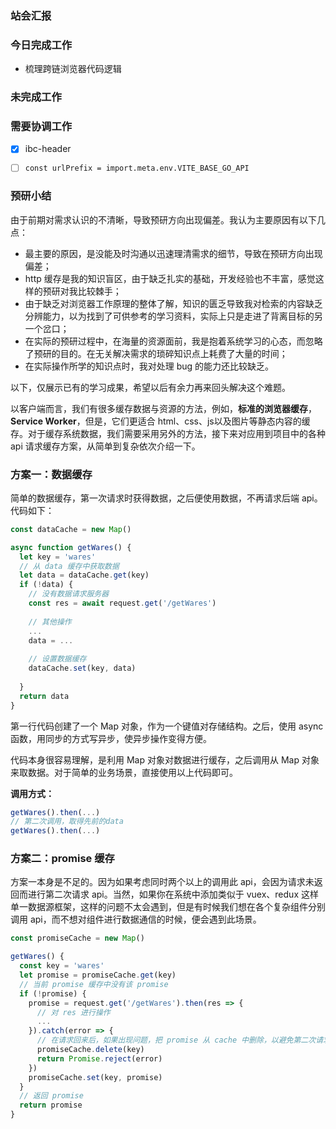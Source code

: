 ### 站会汇报



### 今日完成工作

- 梳理跨链浏览器代码逻辑

### 未完成工作



### 需要协调工作

- [x] ibc-header 

- [ ] `const urlPrefix = import.meta.env.VITE_BASE_GO_API`

### 预研小结

由于前期对需求认识的不清晰，导致预研方向出现偏差。我认为主要原因有以下几点：

- 最主要的原因，是没能及时沟通以迅速理清需求的细节，导致在预研方向出现偏差；
- http 缓存是我的知识盲区，由于缺乏扎实的基础，开发经验也不丰富，感觉这样的预研对我比较棘手；
- 由于缺乏对浏览器工作原理的整体了解，知识的匮乏导致我对检索的内容缺乏分辨能力，以为找到了可供参考的学习资料，实际上只是走进了背离目标的另一个岔口；
- 在实际的预研过程中，在海量的资源面前，我是抱着系统学习的心态，而忽略了预研的目的。在无关解决需求的琐碎知识点上耗费了大量的时间；
- 在实际操作所学的知识点时，我对处理 bug 的能力还比较缺乏。

以下，仅展示已有的学习成果，希望以后有余力再来回头解决这个难题。

以客户端而言，我们有很多缓存数据与资源的方法，例如，**标准的浏览器缓存**，**Service Worker**，但是，它们更适合 html、css、js以及图片等静态内容的缓存。对于缓存系统数据，我们需要采用另外的方法，接下来对应用到项目中的各种 api 请求缓存方案，从简单到复杂依次介绍一下。

### 方案一：数据缓存

简单的数据缓存，第一次请求时获得数据，之后便使用数据，不再请求后端 api。代码如下：

```js
const dataCache = new Map()

async function getWares() {
  let key = 'wares'
  // 从 data 缓存中获取数据
  let data = dataCache.get(key)
  if (!data) {
    // 没有数据请求服务器
    const res = await request.get('/getWares')
    
    // 其他操作
    ...
    data = ...
    
    // 设置数据缓存
    dataCache.set(key, data)
    
  }
  return data
}
```

第一行代码创建了一个 Map 对象，作为一个键值对存储结构。之后，使用 async 函数，用同步的方式写异步，使异步操作变得方便。

代码本身很容易理解，是利用 Map 对象对数据进行缓存，之后调用从 Map 对象来取数据。对于简单的业务场景，直接使用以上代码即可。

**调用方式：**

```js
getWares().then(...)
// 第二次调用，取得先前的data
getWares().then(...)
```

### 方案二：promise 缓存

方案一本身是不足的。因为如果考虑同时两个以上的调用此 api，会因为请求未返回而进行第二次请求 api。当然，如果你在系统中添加类似于 vuex、redux 这样单一数据源框架，这样的问题不太会遇到，但是有时候我们想在各个复杂组件分别调用 api，而不想对组件进行数据通信的时候，便会遇到此场景。

```js
const promiseCache = new Map()

getWares() {
  const key = 'wares'
  let promise = promiseCache.get(key)
  // 当前 promise 缓存中没有该 promise
  if (!promise) {
    promise = request.get('/getWares').then(res => {
      // 对 res 进行操作
      ...
    }).catch(error => {
      // 在请求回来后，如果出现问题，把 promise 从 cache 中删除，以避免第二次请求继续出错
      promiseCache.delete(key)
      return Promise.reject(error)
    })
    promiseCache.set(key, promise)
  }
  // 返回 promise
  return promise
}
```

